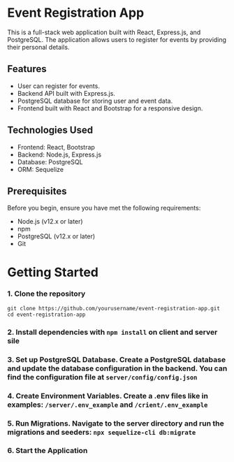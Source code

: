 # Event Registration App

This is a full-stack web application built with React, Express.js, and PostgreSQL. The application allows users to register for events by providing their personal details.

## Features

* User can register for events.
* Backend API built with Express.js.
* PostgreSQL database for storing user and event data.
* Frontend built with React and Bootstrap for a responsive design.

## Technologies Used

* Frontend: React, Bootstrap
* Backend: Node.js, Express.js
* Database: PostgreSQL
* ORM: Sequelize

## Prerequisites

Before you begin, ensure you have met the following requirements:

* Node.js (v12.x or later)
* npm
* PostgreSQL (v12.x or later)
* Git

# Getting Started

### 1. Clone the repository

```
git clone https://github.com/yourusername/event-registration-app.git
cd event-registration-app
```

### 2. Install dependencies with `npm install` on client and server sile

### 3. Set up PostgreSQL Database. Create a PostgreSQL database and update the database configuration in the backend. You can find the configuration file at `server/config/config.json`

### 4. Create Environment Variables. Create a .env files like in examples:  `/server/.env_example` and `/crient/.env_example` 

### 5. Run Migrations. Navigate to the server directory and run the migrations and seeders: `npx sequelize-cli db:migrate`

### 6. Start the Application
